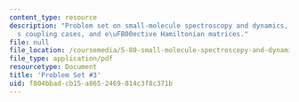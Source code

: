```yaml
---
content_type: resource
description: "Problem set on small-molecule spectroscopy and dynamics, Hund\u2019\
  s coupling cases, and e\uFB00ective Hamiltonian matrices."
file: null
file_location: /coursemedia/5-80-small-molecule-spectroscopy-and-dynamics-fall-2008/f804bbadcb15a8652469814c3f8c371b_ps3_1987.pdf
file_type: application/pdf
resourcetype: Document
title: 'Problem Set #3'
uid: f804bbad-cb15-a865-2469-814c3f8c371b
---
```

